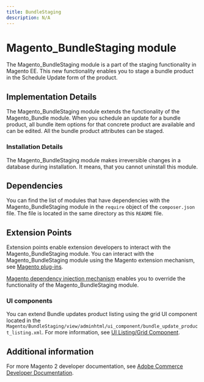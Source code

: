 ```yaml
---
title: BundleStaging
description: N/A
---
```


# Magento_BundleStaging module

The Magento_BundleStaging module is a part of the staging functionality in Magento EE. This new functionality enables you to stage a bundle product in the Schedule Update form of the product.

## Implementation Details

The Magento_BundleStaging module extends the functionality of the Magento_Bundle module. When you schedule an update for a bundle product, all bundle item options for that concrete product are available and can be edited. All the bundle product attributes can be staged.

### Installation Details

The Magento_BundleStaging module makes irreversible changes in a database during installation. It means, that you cannot uninstall this module.

## Dependencies

You can find the list of modules that have dependencies with the Magento_BundleStaging module in the `require` object of the `composer.json` file. The file is located in the same directory as this `README` file.

## Extension Points

Extension points enable extension developers to interact with the Magento_BundleStaging module. You can interact with the Magento_BundleStaging module using the Magento extension mechanism, see [Magento plug-ins](https://developer.adobe.com/commerce/php/development/components/plugins/).

[Magento dependency injection mechanism](https://developer.adobe.com/commerce/php/development/components/dependency-injection/) enables you to override the functionality of the Magento_BundleStaging module.

### UI components

You can extend Bundle updates product listing using  the grid UI component located in the `Magento/BundleStaging/view/adminhtml/ui_component/bundle_update_product_listing.xml`. For more information, see [UI Listing/Grid Component](https://developer.adobe.com/commerce/frontend-core/ui-components/components/listing-grid/).

## Additional information

For more Magento 2 developer documentation, see [Adobe Commerce Developer Documentation](https://developer.adobe.com/commerce/docs/).

